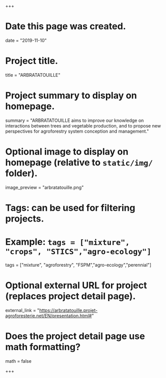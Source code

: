 +++
# Date this page was created.
date = "2019-11-10"

# Project title.
title = "ARBRATATOUILLE"

# Project summary to display on homepage.
summary = "ARBRATATOUILLE aims to improve our knowledge on interactions between trees and vegetable production, and to propose new perspectives for agroforestry system conception and management."

# Optional image to display on homepage (relative to `static/img/` folder).
image_preview = "arbratatouille.png"

# Tags: can be used for filtering projects.
# Example: `tags = ["mixture", "crops", "STICS","agro-ecology"]`
tags = ["mixture", "agroforestry", "FSPM","agro-ecology","perennial"]

# Optional external URL for project (replaces project detail page).
external_link = "https://arbratatouille.projet-agroforesterie.net/EN/presentation.html#"

# Does the project detail page use math formatting?
math = false

+++
